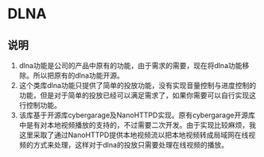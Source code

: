 # DLNA

## 说明
1. dlna功能是公司的产品中原有的功能，由于需求的需要，现在将dlna功能移除。所以把原有的dlna功能开源。
2. 这个类库dlna功能只提供了简单的投放功能，没有实现音量控制与进度控制的功能，但是对于简单的投放已经可以满足需求了，如果你需要可以自行实现这行控制功能。
3. 该库基于开源库cybergarage及NanoHTTPD实现。原有cybergarage开源库中是有对本地视频播放的支持的，不过需要二次开发。由于实现比较麻烦，我这里采取了通过NanoHTTPD提供本地视频流以把本地视频转成局域网在线视频的方式来处理，这样对于dlna的投放只需要处理在线视频的播放。
